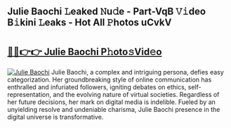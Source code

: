 ## Julie Baochi 𝙻eaked 𝙽u𝚍e - Part-VqB 𝚅𝚒deo B𝚒kini 𝙻eaks - Hot All 𝙿hotos uCvkV

# <h2><a href="http://ld2m9f.urlbe.top/?page=Julie+Baochi">🔗🔗👉👉 Julie Baochi P𝚑oto𝚜Vid𝚎o</a></h2>

[![Julie Baochi](https://i.imgur.com/eBuTRDB.gif)](http://ld2m9f.urlbe.top/?page=Julie+Baochi)
Julie Baochi, a complex and intriguing persona, defies easy categorization. Her groundbreaking style of online communication has enthralled and infuriated followers, igniting debates on ethics, self-representation, and the evolving nature of virtual societies. Regardless of her future decisions, her mark on digital media is indelible. Fueled by an unyielding resolve and undeniable charisma, Julie Baochi presence in the digital universe is transformative.
